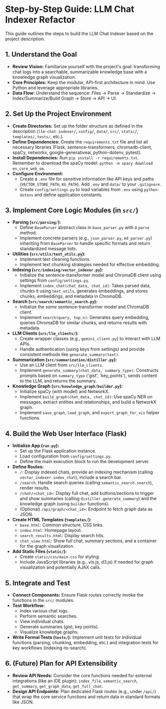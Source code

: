 # Step-by-Step Guide: LLM Chat Indexer Refactor

This guide outlines the steps to build the LLM Chat Indexer based on the project description.

## 1. Understand the Goal

*   **Review Vision:** Familiarize yourself with the project's goal: transforming chat logs into a searchable, summarizable knowledge base with a knowledge graph visualization.
*   **Core Principles:** Keep the modular, API-first architecture in mind. Use Python and leverage appropriate libraries.
*   **Data Flow:** Understand the sequence: Files -> Parse -> Standardize -> Index/Summarize/Build Graph -> Store -> API -> UI.

## 2. Set Up the Project Environment

*   **Create Directories:** Set up the folder structure as defined in the description (`llm-chat-indexer/`, `config/`, `data/`, `src/`, `static/`, `templates/`, `tests/`, etc.).
*   **Define Dependencies:** Create the `requirements.txt` file and list all necessary libraries (Flask, sentence-transformers, chromadb-client, spaCy, networkx, google-generativeai, python-dotenv, pytest).
*   **Install Dependencies:** Run `pip install -r requirements.txt`. Remember to download the spaCy model: `python -m spacy download en_core_web_sm`.
*   **Configure Environment:**
    *   Create a `.env` file for sensitive information like API keys and paths (`VECTOR_STORE_PATH`, `KG_PATH`). Add `.env` and `data/` to your `.gitignore`.
    *   Create `config/settings.py` to load variables from `.env` using `python-dotenv` and define application constants.

## 3. Implement Core Logic Modules (in `src/`)

*   **Parsing (`src/parsing/`):**
    *   Define `BaseParser` abstract class in `base_parser.py` with a `parse` method.
    *   Implement concrete parsers (e.g., `json_parser.py`, `md_parser.py`) inheriting from `BaseParser` to handle specific formats and return standardized message lists.
*   **Utilities (`src/utils/text_utils.py`):**
    *   Implement text cleaning functions.
    *   Implement text chunking strategies needed for effective embedding.
*   **Indexing (`src/indexing/vector_indexer.py`):**
    *   Initialize the sentence-transformer model and ChromaDB client using settings from `config/settings.py`.
    *   Implement `index_chat(chat_data, chat_id)`: Takes parsed data, chunks it using `text_utils`, generates embeddings, and stores chunks, embeddings, and metadata in ChromaDB.
*   **Search (`src/search/semantic_search.py`):**
    *   Initialize the *same* sentence-transformer model and ChromaDB client.
    *   Implement `search(query, top_n)`: Generates query embedding, queries ChromaDB for similar chunks, and returns results with metadata.
*   **LLM Clients (`src/llm_clients/`):**
    *   Create wrapper classes (e.g., `gemini_client.py`) to interact with LLM APIs.
    *   Handle authentication (using keys from settings) and provide consistent methods like `generate_summary(text)`.
*   **Summarization (`src/summarization/distiller.py`):**
    *   Use an LLM client from `src/llm_clients`.
    *   Implement `generate_summary(chat_data, summary_type)`: Constructs prompts based on `summary_type` ('gist', 'key_points'), sends content to the LLM, and returns the summary.
*   **Knowledge Graph (`src/knowledge_graph/builder.py`):**
    *   Initialize spaCy (with model) and NetworkX.
    *   Implement `build_graph(chat_data, chat_id)`: Use spaCy NER on messages, extract entities and relationships, and build a NetworkX graph.
    *   Implement `save_graph`, `load_graph`, and `export_graph_for_vis` helper functions.

## 4. Build the Web User Interface (Flask)

*   **Initialize App (`run.py`):**
    *   Set up the Flask application instance.
    *   Load configuration from `config/settings.py`.
    *   Define the main execution block to run the development server.
*   **Define Routes:**
    *   `/`: Display indexed chats, provide an indexing mechanism (calling `vector_indexer.index_chat`), include a search bar.
    *   `/search`: Handle search queries (calling `semantic_search.search`), render results.
    *   `/chat/<chat_id>`: Display full chat, add buttons/sections to trigger and show summaries (calling `distiller.generate_summary`) and the knowledge graph (using `builder` functions).
    *   (Optional) `/api/graph/<chat_id>`: Endpoint to fetch graph data as JSON.
*   **Create HTML Templates (`templates/`):**
    *   `base.html`: Common structure, CSS links.
    *   `index.html`: Homepage layout.
    *   `search_results.html`: Display search hits.
    *   `chat_view.html`: Show full chat, summary sections, and a container for the graph visualization.
*   **Add Static Files (`static/`):**
    *   Create `static/css/main.css` for styling.
    *   Include JavaScript libraries (e.g., vis.js, d3.js) if needed for graph visualization and potentially AJAX calls.

## 5. Integrate and Test

*   **Connect Components:** Ensure Flask routes correctly invoke the functions in the `src/` modules.
*   **Test Workflow:**
    *   Index various chat logs.
    *   Perform semantic searches.
    *   View individual chats.
    *   Generate summaries (gist, key points).
    *   Visualize knowledge graphs.
*   **Write Formal Tests (`tests/`):** Implement unit tests for individual functions (parsing, chunking, embedding, etc.) and integration tests for key workflows (indexing-to-search).

## 6. (Future) Plan for API Extensibility

*   **Review API Needs:** Consider the core functions needed for external integrations (like an IDE plugin): `index_file`, `semantic_search`, `get_summary`, `get_graph_data`, `get_full_chat`.
*   **Design API Endpoints:** Plan dedicated Flask routes (e.g., under `/api/`) that wrap the core service functions and return data in standard formats like JSON.
